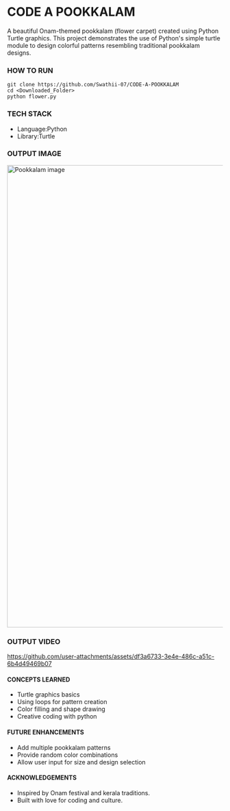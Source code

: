 # CODE A POOKKALAM
A beautiful Onam-themed pookkalam (flower carpet) created using Python Turtle graphics.
This project demonstrates the use of Python's simple turtle module to design colorful patterns resembling traditional pookkalam designs.
### HOW TO RUN
```SHELL
git clone https://github.com/Swathii-07/CODE-A-POOKKALAM
cd <Downloaded_Folder>
python flower.py
```
### TECH STACK
- Language:Python
- Library:Turtle
### OUTPUT IMAGE

<img width="1920" height="1080" alt="Pookkalam image" src="https://github.com/user-attachments/assets/35e35add-92aa-41ab-8b63-f5fcb77e1f66" />


### OUTPUT VIDEO

https://github.com/user-attachments/assets/df3a6733-3e4e-486c-a51c-6b4d49469b07

#### CONCEPTS LEARNED
- Turtle graphics basics
- Using loops for pattern creation
- Color filling and shape drawing
- Creative coding with python

#### FUTURE ENHANCEMENTS
- Add multiple pookkalam patterns
- Provide random color combinations
- Allow user input for size and design selection
  
#### ACKNOWLEDGEMENTS
- Inspired by Onam festival and kerala traditions.
- Built with love for coding and culture.




